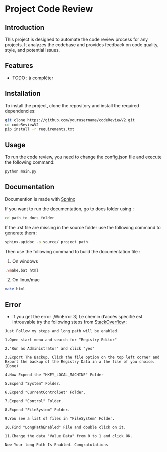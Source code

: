# Project Code Review

## Introduction

This project is designed to automate the code review process for any projects. It analyzes the codebase and provides feedback on code quality, style, and potential issues.

## Features

- TODO : à compléter

## Installation

To install the project, clone the repository and install the required dependencies:

```bash
git clone https://github.com/yourusername/codeReviewV2.git
cd codeReviewV2
pip install -r requirements.txt
```

## Usage

To run the code review, you need to change the config.json file and execute the following command:

```bash
python main.py
```

## Documentation

Documention is made with [Sphinx](https://www.sphinx-doc.org/en/master/index.html)

If you want to run the documentation, go to docs folder using :

```bash
cd path_to_docs_folder
```

If the .rst file are missing in the source folder use the following command to generate them :

```bash
sphinx-apidoc -o source/ project_path
```

Then use the following command to build the documentation file :

1. On windows

```bash
.\make.bat html
```

2. On linux/mac

```bash
make html
```

## Error

- If you get the error [WinError 3] Le chemin d’accès spécifié est introuvable try the following steps from [StackOverflow](https://stackoverflow.com/questions/29557760/long-paths-in-python-on-windows) :

```
Just Follow my steps and long path will be enabled.

1.Open start menu and search for "Registry Editor"

2."Run as Administrator" and click "yes"

3.Export The Backup. Click the file option on the top left corner and Export the backup of the Registry Data in a the file of you choice.(Done)

4.Now Expend the "HKEY_LOCAL_MACHINE" Folder

5.Expend "System" Folder.

6.Expend "CurrentControlSet" Folder.

7.Expend "Control" Folder.

8.Expend "FileSystem" Folder.

9.You see a list of files in "FileSystem" Folder.

10.Find "LongPathEnabled" File and double click on it.

11.Change the data "Value Data" from 0 to 1 and click OK.

Now Your long Path Is Enabled. Congratulations
```
